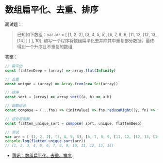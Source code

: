 # 数组扁平化、去重、排序

面试题：

> 已知如下数组：var arr = [ [1, 2, 2], [3, 4, 5, 5], [6, 7, 8, 9, [11, 12, [12, 13, [14] ] ] ], 10];
编写一个程序将数组扁平化去并除其中重复部分数据，最终得到一个升序且不重复的数组

答案：

```js
// 扁平化
const flattenDeep = (array) => array.flat(Infinity)

// 去重
const unique = (array) => Array.from(new Set(array))

// 排序
const sort = (array) => array.sort((a, b) => a-b)

// 函数组合
const compose = (...fns) => (initValue) => fns.reduceRight((y, fn) => fn(y), initValue)

// 组合后函数
const flatten_unique_sort = compose( sort, unique, flattenDeep)

// 测试
var arr = [ [1, 2, 2], [3, 4, 5, 5], [6, 7, 8, 9, [11, 12, [12, 13, [14] ] ] ], 10]
console.log(flatten_unique_sort(arr))
// [1, 2, 3, 4, 5, 6, 7, 8, 9, 10, 11, 12, 13, 14]
```

- [腾讯：数组扁平化、去重、排序](https://github.com/sisterAn/JavaScript-Algorithms/issues/5)